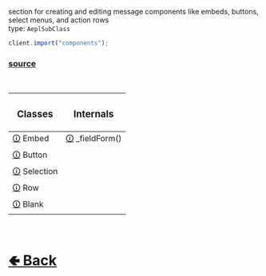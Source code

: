 section for creating and editing message components like embeds, buttons, select menus, and action rows<br>
type: `AeplSubClass`<br>

```js
client.import("components");
```

### [source](https://github.com/paigeroid/noscord.js/tree/main/src/Services/ComponentService)

<br>

| <h3>Classes</h3> | <h3>Internals</h3>
| - | - |
| [🛈](https://github.com/paigeroid/noscord.js/wiki/Components.Embed) Embed | [🛈](https://github.com/paigeroid/noscord.js/wiki/Components._fieldForm()) _fieldForm() |
| [🛈](https://github.com/paigeroid/noscord.js/wiki/Components.Button) Button |
| [🛈](https://github.com/paigeroid/noscord.js/wiki/Components.Selection) Selection |
| [🛈](https://github.com/paigeroid/noscord.js/wiki/Components.Row) Row |
| [🛈](https://github.com/paigeroid/noscord.js/wiki/Components.Blank) Blank |

<br> <h1> [🢀 Back](https://github.com/paigeroid/noscord.js/wiki) </h1>